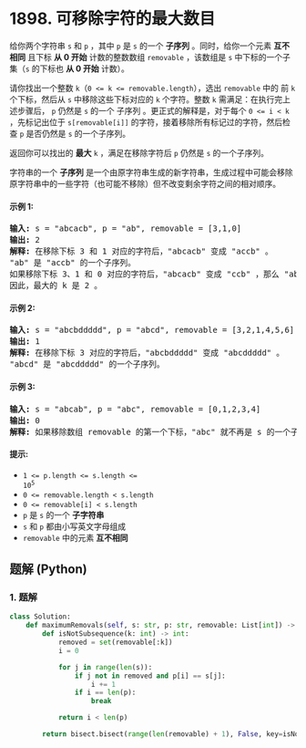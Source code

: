 # 1898. 可移除字符的最大数目
给你两个字符串 `s` 和 `p` ，其中 `p` 是 `s` 的一个 **子序列** 。同时，给你一个元素 **互不相同** 且下标 **从 0 开始** 计数的整数数组 `removable` ，该数组是 `s` 中下标的一个子集（`s` 的下标也 **从 0 开始** 计数）。

请你找出一个整数 `k`（`0 <= k <= removable.length`），选出 `removable` 中的 前 `k` 个下标，然后从 `s` 中移除这些下标对应的 `k` 个字符。整数 `k` 需满足：在执行完上述步骤后， `p` 仍然是 `s` 的一个 子序列 。更正式的解释是，对于每个 `0 <= i < k` ，先标记出位于 `s[removable[i]]` 的字符，接着移除所有标记过的字符，然后检查 `p` 是否仍然是 `s` 的一个子序列。

返回你可以找出的 **最大** `k` ，满足在移除字符后 `p` 仍然是 `s` 的一个子序列。

字符串的一个 **子序列** 是一个由原字符串生成的新字符串，生成过程中可能会移除原字符串中的一些字符（也可能不移除）但不改变剩余字符之间的相对顺序。

#### 示例 1:
<pre>
<strong>输入:</strong> s = "abcacb", p = "ab", removable = [3,1,0]
<strong>输出:</strong> 2
<strong>解释:</strong> 在移除下标 3 和 1 对应的字符后，"abcacb" 变成 "accb" 。
"ab" 是 "accb" 的一个子序列。
如果移除下标 3、1 和 0 对应的字符后，"abcacb" 变成 "ccb" ，那么 "ab" 就不再是 s 的一个子序列。
因此，最大的 k 是 2 。
</pre>

#### 示例 2:
<pre>
<strong>输入:</strong> s = "abcbddddd", p = "abcd", removable = [3,2,1,4,5,6]
<strong>输出:</strong> 1
<strong>解释:</strong> 在移除下标 3 对应的字符后，"abcbddddd" 变成 "abcddddd" 。
"abcd" 是 "abcddddd" 的一个子序列。
</pre>

#### 示例 3:
<pre>
<strong>输入:</strong> s = "abcab", p = "abc", removable = [0,1,2,3,4]
<strong>输出:</strong> 0
<strong>解释:</strong> 如果移除数组 removable 的第一个下标，"abc" 就不再是 s 的一个子序列。
</pre>

#### 提示:
* <code>1 <= p.length <= s.length <= 10<sup>5</sup></code>
* `0 <= removable.length < s.length`
* `0 <= removable[i] < s.length`
* `p` 是 `s` 的一个 **子字符串**
* `s` 和 `p` 都由小写英文字母组成
* `removable` 中的元素 **互不相同**

## 题解 (Python)

### 1. 题解
```Python
class Solution:
    def maximumRemovals(self, s: str, p: str, removable: List[int]) -> int:
        def isNotSubsequence(k: int) -> int:
            removed = set(removable[:k])
            i = 0

            for j in range(len(s)):
                if j not in removed and p[i] == s[j]:
                    i += 1
                if i == len(p):
                    break

            return i < len(p)

        return bisect.bisect(range(len(removable) + 1), False, key=isNotSubsequence) - 1
```
